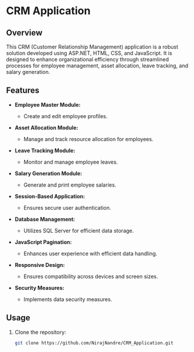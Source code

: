 # CRM Application

## Overview

This CRM (Customer Relationship Management) application is a robust solution developed using ASP.NET, HTML, CSS, and JavaScript.
It is designed to enhance organizational efficiency through streamlined processes for employee management, asset allocation, leave tracking, and salary generation.

## Features

- **Employee Master Module:**
  - Create and edit employee profiles.

- **Asset Allocation Module:**
  - Manage and track resource allocation for employees.

- **Leave Tracking Module:**
  - Monitor and manage employee leaves.

- **Salary Generation Module:**
  - Generate and print employee salaries.

- **Session-Based Application:**
  - Ensures secure user authentication.

- **Database Management:**
  - Utilizes SQL Server for efficient data storage.

- **JavaScript Pagination:**
  - Enhances user experience with efficient data handling.

- **Responsive Design:**
  - Ensures compatibility across devices and screen sizes.

- **Security Measures:**
  - Implements data security measures.

## Usage

1. Clone the repository:

   ```bash
   git clone https://github.com/NirajNandre/CRM_Application.git
